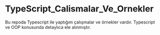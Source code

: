 # TypeScript_Calismalar_Ve_Ornekler
Bu repoda Typescript ile yaptığım çalışmalar ve örnekler vardır. Typescript ve OOP  konusunda detaylıca ele alınmıştır.
